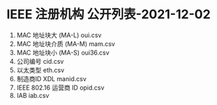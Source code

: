 
# IEEE 注册机构 公开列表-2021-12-02
1. MAC 地址块大 (MA-L) 	  oui.csv
2. MAC 地址块介质 (MA-M)  mam.csv 
3. MAC 地址块小 (MA-S)    oui36.csv
4. 公司编号  		  cid.csv
5. 以太类型  		  eth.csv
6. 制造商ID XDL           manid.csv
7. IEEE 802.16 运营商 ID  opid.csv
8. IAB  	          iab.csv
